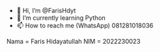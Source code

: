 - 👋 Hi, I’m @FarisHdyt
- 🌱 I’m currently learning Python
- 📫 How to reach me (WhatsApp) 081281018036


Nama = Faris Hidayatullah
NIM  = 2022230023

<!---
FarisHdyt/FarisHdyt is a ✨ special ✨ repository because its `README.md` (this file) appears on your GitHub profile.
You can click the Preview link to take a look at your changes.
--->
